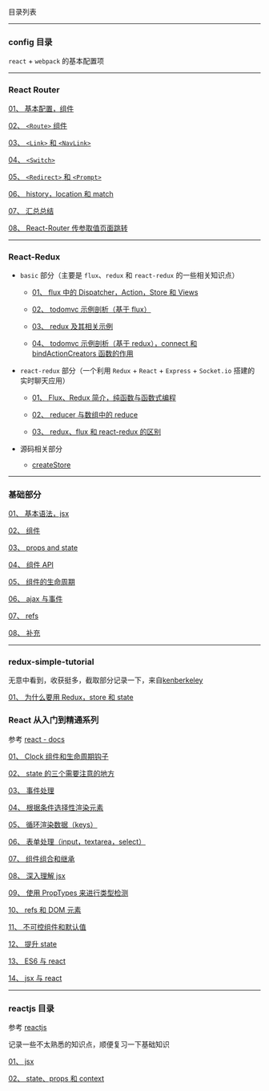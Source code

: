 目录列表

----

### config 目录

`react` + `webpack` 的基本配置项

----


### React Router

[01、 基本配置，组件](https://github.com/hanekaoru/WebLearningNotes/blob/master/react/react-router/note/01.md)

[02、 `<Route>` 组件](https://github.com/hanekaoru/WebLearningNotes/blob/master/react/react-router/note/02.md)
  
[03、 `<Link>` 和 `<NavLink>`](https://github.com/hanekaoru/WebLearningNotes/blob/master/react/react-router/note/03.md)

[04、 `<Switch>`](https://github.com/hanekaoru/WebLearningNotes/blob/master/react/react-router/note/04.md)

[05、 `<Redirect>` 和 `<Prompt>`](https://github.com/hanekaoru/WebLearningNotes/blob/master/react/react-router/note/05.md)

[06、 history，location 和 match](https://github.com/hanekaoru/WebLearningNotes/blob/master/react/react-router/note/06.md)

[07、 汇总总结](https://github.com/hanekaoru/WebLearningNotes/blob/master/react/react-router/note/07.md)

[08、 React-Router 传参取值页面跳转](https://github.com/hanekaoru/WebLearningNotes/blob/master/react/react-router/note/08.md)


----


### React-Redux

* `basic` 部分（主要是 `flux`、`redux` 和 `react-redux` 的一些相关知识点）

  * [01、 flux 中的 Dispatcher，Action，Store 和 Views](https://github.com/hanekaoru/WebLearningNotes/blob/master/react/react-redux/basic/note/01.md)

  * [02、 todomvc 示例剖析（基于 flux）](https://github.com/hanekaoru/WebLearningNotes/blob/master/react/react-redux/basic/note/02.md)

  * [03、 redux 及其相关示例](https://github.com/hanekaoru/WebLearningNotes/blob/master/react/react-redux/basic/note/03.md)

  * [04、 todomvc 示例剖析（基于 redux），connect 和 bindActionCreators 函数的作用](https://github.com/hanekaoru/WebLearningNotes/blob/master/react/react-redux/basic/note/04.md)


* `react-redux` 部分（一个利用 `Redux` + `React` + `Express` + `Socket.io` 搭建的实时聊天应用）

  * [01、 Flux、Redux 简介，纯函数与函数式编程](https://github.com/hanekaoru/WebLearningNotes/blob/master/react/react-redux/react-redux/实时聊天应用/note/01.md)

  * [02、 reducer 与数组中的 reduce](https://github.com/hanekaoru/WebLearningNotes/blob/master/react/react-redux/react-redux/实时聊天应用/note/02.md)
    
  * [03、 redux、flux 和 react-redux 的区别](https://github.com/hanekaoru/WebLearningNotes/blob/master/react/react-redux/react-redux/实时聊天应用/note/03.md)


* 源码相关部分

  * [createStore](https://github.com/hanekaoru/WebLearningNotes/blob/master/react/react-redux/source/01.md)

----



### 基础部分

[01、 基本语法，jsx](https://github.com/hanekaoru/WebLearningNotes/blob/master/react/note/react基础/note/01.md)

[02、 组件](https://github.com/hanekaoru/WebLearningNotes/blob/master/react/note/react基础/note/02.md)

[03、 props and state](https://github.com/hanekaoru/WebLearningNotes/blob/master/react/note/react基础/note/03.md)

[04、 组件 API](https://github.com/hanekaoru/WebLearningNotes/blob/master/react/note/react基础/note/04.md)

[05、 组件的生命周期](https://github.com/hanekaoru/WebLearningNotes/blob/master/react/note/react基础/note/05.md)

[06、 ajax 与事件](https://github.com/hanekaoru/WebLearningNotes/blob/master/react/note/react基础/note/06.md)

[07、 refs](https://github.com/hanekaoru/WebLearningNotes/blob/master/react/note/react基础/note/07.md)

[08、 补充](https://github.com/hanekaoru/WebLearningNotes/blob/master/react/note/react基础/note/08.md)


----




### redux-simple-tutorial

无意中看到，收获挺多，截取部分记录一下，来自[kenberkeley](https://github.com/kenberkeley)

[01、 为什么要用 Redux，store 和 state](https://github.com/hanekaoru/WebLearningNotes/blob/master/react/note/redux-simple-tutorial/note/01.md)



### React 从入门到精通系列

参考 [react - docs](https://facebook.github.io/react/docs/hello-world.html)

[01、 Clock 组件和生命周期钩子](https://github.com/hanekaoru/WebLearningNotes/blob/master/react/note/入门到精通/note/01.md)

[02、 state 的三个需要注意的地方](https://github.com/hanekaoru/WebLearningNotes/blob/master/react/note/入门到精通/note/02.md)

[03、 事件处理](https://github.com/hanekaoru/WebLearningNotes/blob/master/react/note/入门到精通/note/03.md)

[04、 根据条件选择性渲染元素](https://github.com/hanekaoru/WebLearningNotes/blob/master/react/note/入门到精通/note/04.md)

[05、 循环渲染数据（keys）](https://github.com/hanekaoru/WebLearningNotes/blob/master/react/note/入门到精通/note/05.md)

[06、 表单处理（input，textarea，select）](https://github.com/hanekaoru/WebLearningNotes/blob/master/react/note/入门到精通/note/06.md)

[07、 组件组合和继承](https://github.com/hanekaoru/WebLearningNotes/blob/master/react/note/入门到精通/note/07.md)

[08、 深入理解 jsx](https://github.com/hanekaoru/WebLearningNotes/blob/master/react/note/入门到精通/note/08.md)

[09、 使用 PropTypes 来进行类型检测](https://github.com/hanekaoru/WebLearningNotes/blob/master/react/note/入门到精通/note/09.md)

[10、 refs 和 DOM 元素](https://github.com/hanekaoru/WebLearningNotes/blob/master/react/note/入门到精通/note/10.md)

[11、 不可控组件和默认值](https://github.com/hanekaoru/WebLearningNotes/blob/master/react/note/入门到精通/note/11.md)

[12、 提升 state](https://github.com/hanekaoru/WebLearningNotes/blob/master/react/note/入门到精通/note/12.md)

[13、 ES6 与 react](https://github.com/hanekaoru/WebLearningNotes/blob/master/react/note/入门到精通/note/13.md)

[14、 jsx 与 react](https://github.com/hanekaoru/WebLearningNotes/blob/master/react/note/入门到精通/note/14.md)



----


### reactjs 目录

参考 [reactjs](https://ke.qq.com/course/215047)

记录一些不太熟悉的知识点，顺便复习一下基础知识

[01、 jsx](https://github.com/hanekaoru/WebLearningNotes/blob/master/react/note/reactjs/note/01.md)

[02、 state、props 和 context](https://github.com/hanekaoru/WebLearningNotes/blob/master/react/note/reactjs/note/02.md)












